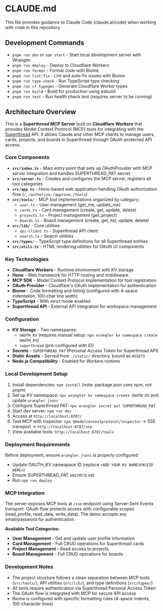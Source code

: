 # CLAUDE.md

This file provides guidance to Claude Code (claude.ai/code) when working with code in this repository.

## Development Commands

- `pnpm run dev` or `npm start` - Start local development server with Wrangler
- `pnpm run deploy` - Deploy to Cloudflare Workers
- `pnpm run format` - Format code with Biome
- `pnpm run lint:fix` - Lint and auto-fix issues with Biome
- `pnpm run type-check` - Run TypeScript type checking
- `pnpm run cf-typegen` - Generate Cloudflare Worker types
- `pnpm run build` - Build for production using esbuild
- `pnpm run test` - Run health check test (requires server to be running)

## Architecture Overview

This is a **Superthread MCP Server** built on **Cloudflare Workers** that provides Model Context Protocol (MCP) tools for integrating with the [Superthread](https://superthread.com) API. It allows Claude and other MCP clients to manage users, cards, projects, and boards in Superthread through OAuth-protected API access.

### Core Components

- **`src/index.ts`** - Main entry point that sets up OAuthProvider with MCP server integration and handles SUPERTHREAD_PAT secret
- **`src/server.ts`** - Creates and configures the MCP server, registers all tool categories
- **`src/app.ts`** - Hono-based web application handling OAuth authorization flow (`/`, `/authorize`, `/approve`, `/tools`)
- **`src/tools/`** - MCP tool implementations organized by category:
  - `user.ts` - User management (get_me, update_me)
  - `cards.ts` - Card management (create, get, update, delete)
  - `projects.ts` - Project management (get_project)
  - `boards.ts` - Board management (create, get, list, update, delete)
- **`src/lib/`** - Core utilities:
  - `api-client.ts` - Superthread API client
  - `search.ts` - Search utilities
- **`src/types/`** - TypeScript type definitions for all Superthread entities
- **`src/utils.ts`** - HTML rendering utilities for OAuth UI components

### Key Technologies

- **Cloudflare Workers** - Runtime environment with KV storage
- **Hono** - Web framework for HTTP routing and middleware
- **MCP SDK** - Model Context Protocol implementation for tool registration
- **OAuth Provider** - Cloudflare's OAuth implementation for authentication
- **Biome** - Code formatting and linting (configured with 4-space indentation, 100-char line width)
- **TypeScript** - With strict mode enabled
- **Superthread API** - External API integration for workspace management

### Configuration

- **KV Storage** - Two namespaces:
  - `OAUTH_KV` (requires manual setup: `npx wrangler kv namespace create OAUTH_KV`)
  - `superthread` (pre-configured with ID)
- **Secrets** - `SUPERTHREAD_PAT` (Personal Access Token for Superthread API)
- **Static Assets** - Served from `./static/` directory, bound as `ASSETS`
- **Node.js Compatibility** - Enabled for Workers runtime

### Local Development Setup

1. Install dependencies: `npm install` (note: package.json uses npm, not pnpm)
2. Set up KV namespace: `npx wrangler kv namespace create OAUTH_KV` and update `wrangler.jsonc`
3. Configure Superthread PAT: `npx wrangler secret put SUPERTHREAD_PAT`
4. Start dev server: `npm run dev`
5. Access at `http://localhost:8787/`
6. Test MCP with inspector: `npx @modelcontextprotocol/inspector` → SSE transport → `http://localhost:8787/sse`
7. View available tools: `http://localhost:8787/tools`

### Deployment Requirements

Before deployment, ensure `wrangler.jsonc` is properly configured:
- Update OAUTH_KV namespace ID (replace `<ADD YOUR KV NAMESPACEID HERE>`)
- Ensure SUPERTHREAD_PAT secret is set
- Run `npm run deploy`

### MCP Integration

The server exposes MCP tools at `/sse` endpoint using Server-Sent Events transport. OAuth flow protects access with configurable scopes (read_profile, read_data, write_data). The demo accepts any email/password for authentication.

**Available Tool Categories:**
- **User Management** - Get and update user profile information
- **Card Management** - Full CRUD operations for Superthread cards
- **Project Management** - Read access to projects
- **Board Management** - Full CRUD operations for boards

### Development Notes

- The project structure follows a clean separation between MCP tools (`src/tools/`), API utilities (`src/lib/`), and type definitions (`src/types/`)
- All tools require authentication via Superthread Personal Access Token
- The OAuth flow is integrated with MCP for secure API access
- Biome is configured with specific formatting rules (4-space indents, 100-character lines)